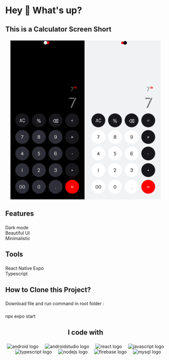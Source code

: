 <h1 align="left">Hey 👋 What's up?</h1>

###

<h2 align="left">This is a Calculator Screen Short</h2>

###

<div align="center">
  <img height="500" src="https://raw.githubusercontent.com/VASU-ARDESHANA/Calculator-with-RN/main/ScreenShort/Screenshot_2024-08-05-10-11-42-10_f73b71075b1de7323614b647fe394240.jpg"  />
  <img height="500" src="https://raw.githubusercontent.com/VASU-ARDESHANA/Calculator-with-RN/main/ScreenShort/Screenshot_2024-08-05-10-11-55-50_f73b71075b1de7323614b647fe394240.jpg"  />
</div>

###

<h2 align="left">Features</h2>

###

<p align="left">Dark mode<br>Beautiful UI<br>Minimalistic</p>

###

<h2 align="left">Tools</h2>

###

<p align="left">React Native Expo<br>Typescript</p>

###

<h2 align="left">How to Clone this Project?</h2>

###

<p align="left">Download file and run command in root folder :</p>

###

<p align="left">npx expo start</p>

###

<h2 align="center">I code with</h2>

###

<div align="center">
  <img src="https://cdn.jsdelivr.net/gh/devicons/devicon/icons/android/android-original.svg" height="40" alt="android logo"  />
  <img width="12" />
  <img src="https://cdn.jsdelivr.net/gh/devicons/devicon/icons/androidstudio/androidstudio-original.svg" height="40" alt="androidstudio logo"  />
  <img width="12" />
  <img src="https://cdn.jsdelivr.net/gh/devicons/devicon/icons/react/react-original.svg" height="40" alt="react logo"  />
  <img width="12" />
  <img src="https://cdn.jsdelivr.net/gh/devicons/devicon/icons/javascript/javascript-original.svg" height="40" alt="javascript logo"  />
  <img width="12" />
  <img src="https://cdn.jsdelivr.net/gh/devicons/devicon/icons/typescript/typescript-original.svg" height="40" alt="typescript logo"  />
  <img width="12" />
  <img src="https://cdn.jsdelivr.net/gh/devicons/devicon/icons/nodejs/nodejs-original.svg" height="40" alt="nodejs logo"  />
  <img width="12" />
  <img src="https://cdn.jsdelivr.net/gh/devicons/devicon/icons/firebase/firebase-plain.svg" height="40" alt="firebase logo"  />
  <img width="12" />
  <img src="https://cdn.jsdelivr.net/gh/devicons/devicon/icons/mysql/mysql-original.svg" height="40" alt="mysql logo"  />
</div>

###
